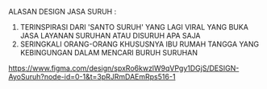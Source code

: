 ALASAN DESIGN JASA SURUH :
1. TERINSPIRASI DARI 'SANTO SURUH' YANG LAGI VIRAL YANG BUKA JASA LAYANAN SURUHAN ATAU DISURUH APA SAJA
2. SERINGKALI ORANG-ORANG KHUSUSNYA IBU RUMAH TANGGA YANG KEBINGUNGAN DALAM MENCARI BURUH SURUHAN

https://www.figma.com/design/spxRo6kwzlW9qVPgy1DGjS/DESIGN-AyoSuruh?node-id=0-1&t=3pRJRmDAEmRps516-1

